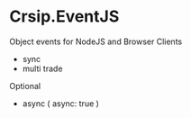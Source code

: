 # Crsip.EventJS
Object events for NodeJS and Browser Clients

- sync
- multi trade

Optional
- async ( async: true )
